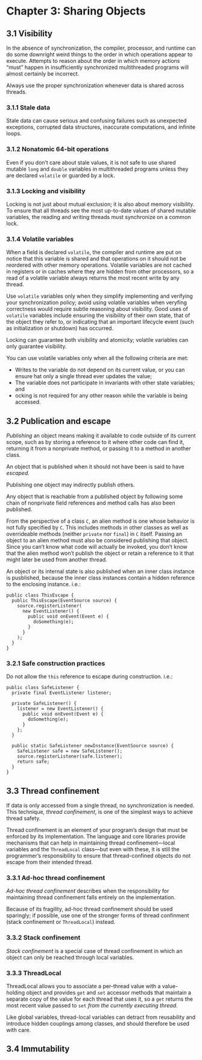 # Chapter 3: Sharing Objects

## 3.1 Visibility

In the absence of synchronization, the compiler, processor, and runtime can do some downright weird things to the order in which operations appear to execute. Attempts to reason about the order in which memory actions “must” happen in insufficiently synchronized multithreaded programs will almost certainly be incorrect.

Always use the proper synchronization whenever data is shared across threads.

### 3.1.1 Stale data

Stale data can cause serious and confusing failures such as unexpected exceptions, corrupted data structures, inaccurate computations, and infinite loops.

### 3.1.2 Nonatomic 64-bit operations

Even if you don’t care about stale values, it is not safe to use shared mutable `long` and `double` variables in multithreaded programs unless they are declared `volatile` or guarded by a lock.

### 3.1.3 Locking and visibility

Locking is not just about mutual exclusion; it is also about memory visibility. To ensure that all threads see the most up-to-date values of shared mutable variables, the reading and writing threads must synchronize on a common lock.

### 3.1.4 Volatile variables

When a field is declared `volatile`, the compiler and runtime are put on notice that this variable is shared and that operations on it should not be reordered with other memory operations. Volatile variables are not cached in registers or in caches where they are hidden from other processors, so a read of a volatile variable always returns the most recent write by any thread.

Use `volatile` variables only when they simplify implementing and verifying your synchronization policy; avoid using volatile variables when veryfing correctness would require subtle reasoning about visibility. Good uses of `volatile` variables include ensuring the visibility of their own state, that of the object they refer to, or indicating that an important lifecycle event (such as initialization or shutdown) has occurred.

Locking can guarantee both visibility and atomicity; volatile variables can only guarantee visibility.

You can use volatile variables only when all the following criteria are met:

* Writes to the variable do not depend on its current value, or you can ensure hat only a single thread ever updates the value;
* The variable does not participate in invariants with other state variables; and
* ocking is not required for any other reason while the variable is being accessed.

## 3.2 Publication and escape

_Publishing_ an object means making it available to code outside of its current scope, such as by storing a reference to it where other code can find it, returning it from a nonprivate method, or passing it to a method in another class.

An object that is published when it should not have been is said to have _escaped_.

Publishing one object may indirectly publish others.

Any object that is reachable from a published object by following some chain of nonprivate field references and method calls has also
been published.

From the perspective of a class `C`, an alien method is one whose behavior is not fully specified by `C`. This includes methods in other classes as well as overrideable methods (neither `private` nor `final`) in `C` itself. Passing an object to an alien method must also be considered publishing that object. Since you can’t know what code will actually be invoked, you don’t know that the alien method won’t publish the object or retain a reference to it that might later be used from another thread.

An object or its internal state is also published when an inner class instance is pusblished, because the inner class instances contain a hidden reference to the enclosing instance. i.e.:
```
public class ThisEscape {
  public ThisEscape(EventSource source) {
    source.registerListener(
      new EventListener() {
        public void onEvent(Event e) {
          doSomething(e);
        }
      }
    );
  }
}
```

### 3.2.1 Safe construction practices

Do not allow the `this` reference to escape during construction. i.e.:
```
public class SafeListener {
  private final EventListener listener;
  
  private SafeListener() {
    listener = new EventListener() {
      public void onEvent(Event e) {
        doSomething(e);
      }
    };
  }
  
  public static SafeListener newInstance(EventSource source) {
    SafeListener safe = new SafeListener();
    source.registerListener(safe.listener);
    return safe;
  }
}
```

## 3.3 Thread confinement

If data is only accessed from a single thread, no synchronization is needed. This technique, _thread confinement_, is one of the
simplest ways to achieve thread safety.

Thread confinement is an element of your program’s design that must be enforced by its implementation. The language and core libraries provide mechanisms that can help in maintaining thread confinement—local variables and the `ThreadLocal` class—but even with these, it is still the programmer’s responsibility to ensure that thread-confined objects do not escape from their intended thread.

### 3.3.1 Ad-hoc thread confinement

_Ad-hoc thread confinement_ describes when the responsibility for maintaining thread confinement falls entirely on the implementation.

Because of its fragility, ad-hoc thread confinement should be used sparingly; if possible, use one of the stronger forms of thread confinment (stack confinement or `ThreadLocal`) instead.

### 3.3.2 Stack confinement

_Stack confinement_ is a special case of thread confinement in which an object can only be reached through local variables.

### 3.3.3 ThreadLocal

ThreadLocal allows you to associate a per-thread value with a value-holding object and provides `get` and `set` accessor methods that maintain a separate copy of the value for each thread that uses it, so a `get` returns the most recent value passed to `set` _from the currently executing thread_.

Like global variables, thread-local variables can detract from reusability and introduce hidden couplings among classes, and should therefore be used with care.

## 3.4 Immutability
